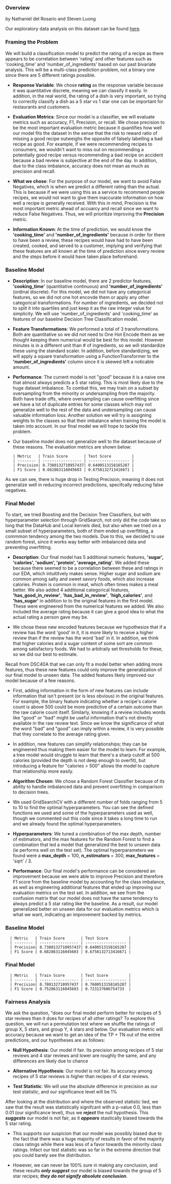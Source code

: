 ### Overview

by Nathaniel del Rosario and Steven Luong

Our exploratory data analysis on this dataset can be found [here](natdosan.github.io/recipes).

### Framing the Problem

We will build a classification model to predict the rating of a recipe as there appears to be correlation between 'rating' and other features such as 'cooking_time' and 'number_of_ingredients' based on our past bivariate analysis. This will be a multi-class prediction problem, not a binary one since there are 5 different ratings possible.

- **Response Variable**: We chose **rating** as the response variable because it was quantitative discrete, meaning we can classify it easily. In addition, in the real world, the rating of a dish is very important, so trying to correctly classify a dish as a 5 star vs 1 star one can be important for restaurants and customers. 

- **Evaluation Metrics**: Since our model is a classifier, we will evaluate metrics such as accuracy, F1, Precision, or recall. We chose precision to be the most important evaluation metric because it quantifies how well our model fits the dataset in the sense that the risk to reward ratio of missing a good recipe outweighs the opposite of falsely labelling a bad recipe as good. For example, if we were recommending recipes to consumers, we wouldn't want to miss out on recommending a potentially good recipe versus recommending a bad recipe on accident because a bad review is subjective at the end of the day. In addition, due to the class imbalance, accuracy does not mean as much as precision and recall.

- **What we chose**: For the purpose of our model, we want to avoid False Negatives, which is when we predict a different rating than the actual. This is because if we were using this as a service to recommend people recipes, we would not want to give them inaccurate information on how well a recipe is generally received. With this in mind, Precision is the most important metric ahead of accuarcy and recall since we want to reduce False Negatives. Thus, we will prioritize improving the **Precision** metric.

- **Information Known**: At the time of prediction, we would know the **'cooking_time'** and **'number_of_ingredients'** because in order for there to have been a review, these recipes would have had to have been created, cooked, and served to a customer, implying and verifying that these features are all known at the time of prediction since every review and the steps before it would have taken place beforehand.

### Baseline Model

- **Description**: In our baseline model, there are 2 predictor features, **'cooking_time'** (quantitative continuous) and **'number_of_ingredients'** (ordinal discrete). For this model, we did not have any categorical features, so we did not one hot encovde them or apply any other categorical transformations. For number of ingredients, we decided not to split it into quartiles and just keep it as the raw integer value for simplicity. We will use 'number_of_ingredients' and 'cooking_time' as features of our baseline Decision Tree Classification model. 

- **Feature Transformations**: We performed a total of 3 transformations. Both are quantitative so we did not need to One Hot Encode them as we thought keeping them numerical would be best for this model. However minutes is in a different unit than # of ingredients, so we will standardize these using the standard scaler. In addition, before standardizing, we will apply a square transformation using a FunctionTransformer to the **'number_of_ingredients'** column since it is skewed left a noticable amount.

- **Performance**: The current model is not "good" because it is a naive one that almost always predicts a 5 star rating. This is most likely due to the huge dataset imbalance. To combat this, we may train on a subset by oversampling from the minority or undersampling from the majority. Both have trade offs, where oversampling can cause overfitting since we have a lot of duplicate entries for some classes which may not generalize well to the rest of the data and undersampling can cause valuable information loss. Another solution we will try is assigning weights to the classes so that their imbalance when training the model is taken into account. In our final model we will hope to tackle this problem.

- Our baseline model does not generalize well to the dataset because of these reasons. The evaluation metrics are shown below:

      | Metric   | Train Score       | Test Score         |
      | -------- | ----------------- | ------------------ |
      | Precision| 0.7380132710957437| 0.6400513158165287 |
      | F1 Score | 0.682863116045603 | 0.6758132713416671 |
 
 As we can see, there is huge drop in Testing Precision, meaning it does not generalize well in reducing incorrect predictions, specifcally reducing false negatives. 


### Final Model

To start, we tried Boosting and the Decision Tree Classifiers, but with hyperparameter selection through GridSearch, not only did the code take so long that the DataHub and Local kernels died, but also when we tried on a small subset of hyperparameters, both of them ended up overfitting, a commmon tendency among the two models. Due to this, we decided to use random forest, since it works way better with imbalanced data and preventing overfitting.

- **Description**: Our final model has 5 additional numeric features, **'sugar', 'calories', 'sodium', 'protein', 'average_rating'**. We added these because there seemed to be a correlation between these and ratings in our EDA, which intuititvely makes sense. Higher sugar and sodium are common among salty and sweet savory foods, which also increase calories. Protein is common in meat, which often times makes a meal better. We also added 4 additional categorical features, **'has_good_in_review'**, **'has_bad_in_review'**, **'high_calories'**, and **'has_sugar'** in addition to to the original features in the first model. These were engineered from the numerical features we added. We also included the average rating because it can give a good idea to what the actual rating a person gave may be. 

- We chose these new encoded features because we hypothesize that if a review has the word 'good' in it, it is more likely to receive a higher review than if the review has the word 'bad' in it. In addition, we think that higher calories and a sugar content of some sort are common among satisfactory foods. We had to arbitraily set thresholds for these, so we did our best to estimate.

Recall from DSC40A that we can only fit a model better when adding more features, thus these new features could only improve the generalization of our final model to unseen data. The added features likely improved our model because of a few reasons. 

- First, adding information in the form of new features can include information that isn't present (or is less obvious) in the original features. For example, the binary feature indicating whether a recipe's calorie count is above 500 could be more predictive of a certain outcome than the raw calorie count itself. Similarly, knowing if a review includes words like "good" or "bad" might be useful information that's not directly available in the raw review text. Since we know the significance of what the word "bad" and "good" can imply within a review, it is very possible that they correlate to the average rating given. 

- In addition, new features can simplify relationships; they can be engineered thus making them easier for the model to learn. For example, a tree model would struggle to learn that there's a sharp cutoff at 500 calories (provided the depth is not deep enough to overfit), but introducing a feature for "calories > 500" allows the model to capture that relationship more easily.

- **Algorithm Chosen**: We chose a Random Forest Classifier because of its ability to handle imbalanced data and prevent overfitting in comparison to decision trees. 

- We used GridSearchCV with a different number of folds ranging from 5 to 10 to find the optimal hyperparameters. You can see the defined functions we used and some of the hyperparameters used as well, though we commented out this code since it takes a long time to run and we already found the optimal hyperparameters. 

- **Hyperparameters**: We tuned a combination of the max depth, number of estimators, and the max features for the Random Forest to find a combination that led a model that generalized the best to unseen data (ie performs well on the test set). The optimal hyperparameters we found were a **max_depth** = 100, **n_estimators** = 300, **max_features** = 'sqrt' / 3.

- **Performance**: Our final model's performance can be considered an improvement because we were able to improve Precision and therefore F1 score from the baseline model by accounting for the class imbalance, as well as engineering additional features that ended up improving our evaluation metrics on the test set. In addition, we see from the confusion matrix that our model does not have the same tendency to always predict a 5 star rating like the baseline. As a result, our model generalized better on unseen data for our evaluation metrics which is what we want, indicating an improvement backed by metrics.

### Baseline Model
      | Metric   | Train Score       | Test Score         |
      | -------- | ----------------- | ------------------ |
      | Precision| 0.7380132710957437| 0.6400513158165287 |
      | F1 Score | 0.682863116045603 | 0.6758132713416671 |

### Final Model
      | Metric   | Train Score       | Test Score         |
      | -------- | ----------------- | ------------------ |
      | Precision| 0.780132710957437 | 0.7600513158165287 |
      | F1 Score | 0.752863116045603 | 0.723137606754733  |

### Fairness Analysis

We ask the question, "does our final model perform better for recipes of 5 star reviews than it does for recipes of all other ratings? To explore this question, we will run a permutation test where we shuffle the ratings of group X, 5 stars, and group Y, 4 stars and below. Our evaluation metric will accuracy because we want to get an idea of the TP + TN out of the entire predictions, and our hypotheses are as follows:

- **Null Hypothesis**: Our model if fair. Its precision among recipes of 5 star reviews and 4 star reviews and lower are roughly the same, and any differences are likely due to chance
- **Alternative Hypothesis**: Our model is not fair. Its accuracy among recipes of 5 star reviews is higher than recipes of 4 star reviews.

- **Test Statistic**: We will use the absolute difference in precision as our test statistic, and our significance level will be 1%

After looking at the distribution and where the observed statistic lied, we saw that the result was statistically signifcant with a p-value 0.0, less than 0.01 (our significance level), thus we ***reject*** the null hypothesis. This ***suggests*** our model is not fair, as it ***appears*** stastically biased towards the 5 star rating. 

- This supports our suspicion that our model was possibly biased due to the fact that there was a huge majority of results in favor of the majority class ratings while there was less of a favor towards the minority class ratings. Infact our test statistic was so far in the extreme direction that you could barely see the distribution. 

- However, we can never be 100% sure in making any conclusion, and these results ***only suggest*** our model is biased towards the group of 5 star recipes; ***they do not signify absolute conclusion***.
